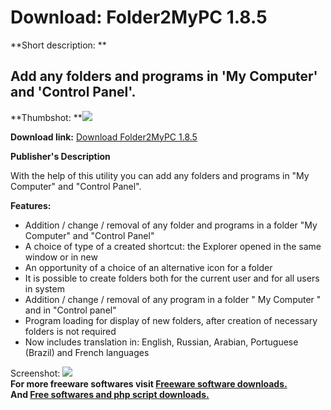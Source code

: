 # Download: Folder2MyPC 1.8.5

**Short description: **

## Add any folders and programs in 'My Computer' and 'Control Panel'.

  
**Thumbshot: **![](http://www.freewarefiles.com/screenshot/folder2mypc_md.gif)   
  
**Download link:** [Download Folder2MyPC 1.8.5](http://freesoftwares.boysofts.com/FolderMyPC_program_20091.html)  
  

**Publisher's Description**  
  

With the help of this utility you can add any folders and programs in "My
Computer" and "Control Panel".

**Features:**

  * Addition / change / removal of any folder and programs in a folder "My Computer" and "Control Panel" 
  * A choice of type of a created shortcut: the Explorer opened in the same window or in new 
  * An opportunity of a choice of an alternative icon for a folder 
  * It is possible to create folders both for the current user and for all users in system 
  * Addition / change / removal of any program in a folder " My Computer " and in "Control panel" 
  * Program loading for display of new folders, after creation of necessary folders is not required 
  * Now includes translation in: English, Russian, Arabian, Portuguese (Brazil) and French languages 

  
  
Screenshot: ![](http://www.freewarefiles.com/screenshot/folder2mypc.gif)  
**For more freeware softwares visit [Freeware software downloads.](http://freesoftwares.boysofts.com/)**   
**And [Free softwares and php script downloads.](http://www.boysofts.com/)**

